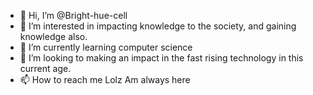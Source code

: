 - 👋 Hi, I’m @Bright-hue-cell
- 👀 I’m interested in impacting knowledge to the society, and gaining knowledge also.
- 🌱 I’m currently learning computer science
- 💞️ I’m looking to making an impact in the fast rising technology in this current age.
- 📫 How to reach me Lolz Am always here

<!---
Bright-hue-cell/Bright-hue-cell is a ✨ special ✨ repository because its `README.md` (this file) appears on your GitHub profile.
You can click the Preview link to take a look at your changes.
--->
